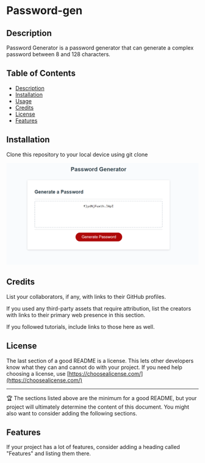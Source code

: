 # Password-gen

## Description 

Password Generator is a password generator that can generate a complex password between 8 and 128 characters.


## Table of Contents 

* [Description](#description)
* [Installation](#installation)
* [Usage](#usage)
* [Credits](#credits)
* [License](#license)
* [Features](#features)


## Installation

Clone this repository to your local device using git clone

![image](./Assets/page.png)

## Credits

List your collaborators, if any, with links to their GitHub profiles.

If you used any third-party assets that require attribution, list the creators with links to their primary web presence in this section.

If you followed tutorials, include links to those here as well.


## License

The last section of a good README is a license. This lets other developers know what they can and cannot do with your project. If you need help choosing a license, use [https://choosealicense.com/](https://choosealicense.com/)


---

🏆 The sections listed above are the minimum for a good README, but your project will ultimately determine the content of this document. You might also want to consider adding the following sections.


## Features

If your project has a lot of features, consider adding a heading called "Features" and listing them there.

